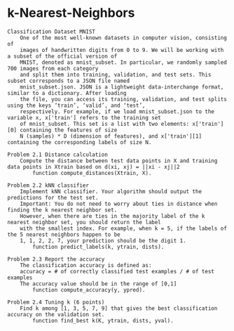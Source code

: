 # k-Nearest-Neighbors

	Classification Dataset MNIST
		One of the most well-known datasets in computer vision, consisting of
		images of handwritten digits from 0 to 9. We will be working with a subset of the official version of
		MNIST, denoted as mnist_subset. In particular, we randomly sampled 700 images from each category
		and split them into training, validation, and test sets. This subset corresponds to a JSON file named
		mnist_subset.json. JSON is a lightweight data-interchange format, similar to a dictionary. After loading
		the file, you can access its training, validation, and test splits using the keys ‘train’, ‘valid’, and ‘test’,
		respectively. For example, if we load mnist_subset.json to the variable x, x['train'] refers to the training set
		of mnist_subset. This set is a list with two elements: x['train'][0] containing the features of size
		N (samples) * D (dimension of features), and x['train'][1] containing the corresponding labels of size N.

	Problem 2.1 Distance calculation
		Compute the distance between test data points in X and training data points in Xtrain based on d(xi, xj) = ||xi - xj||2
			function compute_distances(Xtrain, X).

	Problem 2.2 kNN classifier
		Implement kNN classifier. Your algorithm should output the predictions for the test set. 
		Important: You do not need to worry about ties in distance when finding the k nearest neighbor set.
		However, when there are ties in the majority label of the k nearest neighbor set, you should return the label
		with the smallest index. For example, when k = 5, if the labels of the 5 nearest neighbors happen to be
		1, 1, 2, 2, 7, your prediction should be the digit 1.
			function predict_labels(k, ytrain, dists).

	Problem 2.3 Report the accuracy
		The classification accuracy is defined as:
		accuracy = # of correctly classified test examples / # of test examples
		The accuracy value should be in the range of [0,1]
			function compute_accuracy(y, ypred).

	Problem 2.4 Tuning k (6 points)
		Find k among [1, 3, 5, 7, 9] that gives the best classification accuracy on the validation set.
			function find_best k(K, ytrain, dists, yval).